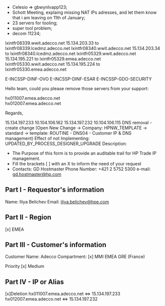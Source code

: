 - Celesio => gbwynlvapp123;
- Schott Meeting, explaing missing NAT IPs adresses, and let them know that i am leaving on 11th of January;
- 23 servers for tooling;
- super tool problem;
- decom 11234;

lxintfr08339.wwit.adecco.net  15.134.203.33  to  lxintfr08339.lcedmz.adecco.net
lxintfr08340.wwit.adecco.net  15.134.203.34  to  lxintfr08340.lcedmz.adecco.net
lxintfr05329.wwit.adecco.net  15.134.195.221 to  lxintfr05329.emea.adecco.net
lxintfr05330.wwit.adecco.net  15.134.195.224 to  lxintfr05330.emea.adecco.net


E-INCSSP-DINF-OVO
E-INCSSP-DINF-ESAR
E-INCSSP-GDO-SECURITY

Hello team, could you please
remove those servers from your support:

hx011007.emea.adecco.net 	
hx012007.emea.adecco.net  

Regards,


15.134.197.233 	10.104.106.162
15.134.197.232  10.104.106.115 DNS removal - create change (Open New Change -> Company: HPNW_TEMPLATE -> standard -> template: ROUTINE - DNS04 - Customer IP & DNS management)
Effect of not Implementing:
UPDATED_BY_PROCESS_DESIGNER_UPGRADE
Description:
+ The Purpose of this form is to provide an auditable trail for HP Trade IP management.       
+ Fill the brackets [ ] with an X to inform the need of your request
+ Contacts:
	 GD Hostmaster   	Phone Number: +421 2 5752 5300     e-mail: gd.hostmaster@hp.com


Part I - Requestor's information
--------
Name: Iliya Belichev
Email: iliya.belichev@hpe.com

Part II - Region
---------
[x] EMEA

Part III - Customer's information
-----------
Customer Name: Adecco
Compartment:
	[x] MMI EMEA GRE (France)
  
Priority
	[x] Medium

Part IV - IP or Alias
---------
[x]Deletion
hx011007.emea.adecco.net 	<=> 15.134.197.233
hx012007.emea.adecco.net  <=> 15.134.197.232